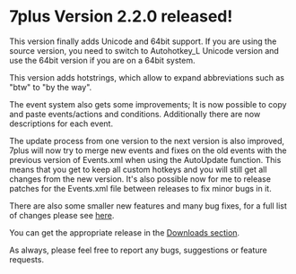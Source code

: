 # 7plus Version 2.2.0 released! #

This version finally adds Unicode and 64bit support. If you are using the source version, you need to switch to Autohotkey\_L Unicode version and use the 64bit version if you are on a 64bit system.

This version adds hotstrings, which allow to expand abbreviations such as "btw" to "by the way".

The event system also gets some improvements; It is now possible to copy and paste events/actions and conditions. Additionally there are now descriptions for each event.

The update process from one version to the next version is also improved, 7plus will now try to merge new events and fixes on the old events with the previous version of Events.xml when using the AutoUpdate function. This means that you get to keep all custom hotkeys and you will still get all changes from the new version. It's also possible now for me to release patches for the Events.xml file between releases to fix minor bugs in it.

There are also some smaller new features and many bug fixes, for a full list of changes please see [here](Changelog2dot2dot0.md).

You can get the appropriate release in the [Downloads section](http://code.google.com/p/7plus/downloads/list).

As always, please feel free to report any bugs, suggestions or feature requests.